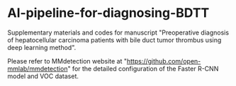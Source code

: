 # AI-pipeline-for-diagnosing-BDTT
Supplementary materials and codes for manuscript "Preoperative diagnosis of hepatocellular carcinoma patients with bile duct tumor thrombus using deep learning method".

Please refer to MMdetection website at "https://github.com/open-mmlab/mmdetection" for the detailed configuration of the Faster R-CNN model and VOC dataset.
